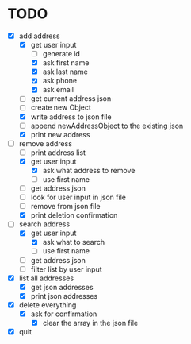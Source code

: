 # TODO
- [x] add address
  - [x] get user input
    - [ ] generate id
    - [x] ask first name
    - [x] ask last name
    - [x] ask phone 
    - [x] ask email
  - [ ] get current address json
  - [ ] create new Object
  - [x] write address to json file
  - [ ] append newAddressObject to the existing json
  - [x] print new address 

- [ ] remove address
  - [ ] print address list
  - [x] get user input
    - [x] ask what address to remove
    - [ ] use first name
  - [ ] get address json
  - [ ] look for user input in json file
  - [ ] remove from json file
  - [x] print deletion confirmation
- [ ] search address
    - [x] get user input
      - [x] ask what to search
      - [ ] use first name
    - [ ] get address json
    - [ ] filter list by user input
- [x] list all addresses
    - [x] get json addresses
    - [x] print json addresses

- [x] delete everything
  - [x] ask for confirmation
    - [x] clear the array in the json file
- [x] quit